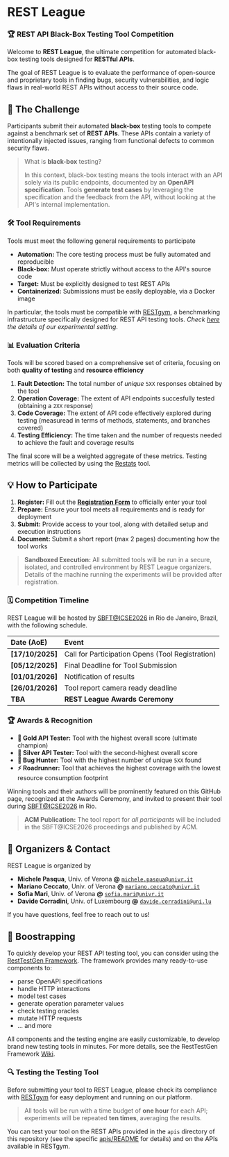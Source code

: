 # REST League

### 🏆 REST API Black-Box Testing Tool Competition

Welcome to **REST League**, the ultimate competition for automated black-box testing tools designed for **RESTful APIs**.

The goal of REST League is to evaluate the performance of open-source and proprietary tools in finding bugs, security vulnerabilities, and logic flaws in real-world REST APIs without access to their source code.

## 🎯 The Challenge

Participants submit their automated **black-box** testing tools to compete against a benchmark set of **REST APIs**. These APIs contain a variety of intentionally injected issues, ranging from functional defects to common security flaws.

> What is **black-box** testing?
>
> In this context, black-box testing means the tools interact with an API solely via its public endpoints, documented by an **OpenAPI specification**. Tools **generate test cases** by leveraging the specification and the feedback from the API, without looking at the API's internal implementation.

### 🛠️ Tool Requirements

Tools must meet the following general requirements to participate

* **Automation:** The core testing process must be fully automated and reproducible
* **Black-box:** Must operate strictly without access to the API's source code
* **Target:** Must be explicitly designed to test REST APIs
* **Containerized:** Submissions must be easily deployable, via a Docker image

In particular, the tools must be compatible with [RESTgym](https://github.com/SeUniVr/RESTgym), a benchmarking infrastructure specifically designed for REST API testing tools. *Check [here](README.md#🔍-testing-the-testing-tool) the details of our experimental setting*. 

### 📊 Evaluation Criteria

Tools will be scored based on a comprehensive set of criteria, focusing on both **quality of testing** and **resource efficiency**

1. **Fault Detection:** The total number of *unique* `5XX` responses obtained by the tool
2. **Operation Coverage:** The extent of API endpoints succesfully tested (obtaining a `2XX` response)
3. **Code Coverage:** The extent of API code effectively explored during testing (measuread in terms of methods, statements, and branches covered)
4. **Testing Efficiency:** The time taken and the number of requests needed to achieve the fault and coverage results

The final score will be a weighted aggregate of these metrics. Testing metrics will be collected by using the [Restats](https://github.com/SeUniVr/restats) tool.

## 💡 How to Participate

1. **Register:** Fill out the [**Registration Form**](https://forms.gle/4xmnyoocoD7SGwQ89) to officially enter your tool
2. **Prepare:** Ensure your tool meets all requirements and is ready for deployment
3. **Submit:** Provide access to your tool, along with detailed setup and execution instructions
4. **Document:** Submit a short report (max 2 pages) documenting how the tool works

> **Sandboxed Execution:** All submitted tools will be run in a secure, isolated, and controlled environment by REST League organizers. Details of the machine running the experiments will be provided after registration.

### 🗓️ Competition Timeline

REST League will be hosted by [SBFT@ICSE2026](https://search-based-and-fuzz-testing.github.io/sbft26) in Rio de Janeiro, Brazil, with the following schedule.

| Date (AoE) | Event |
| :--- | :--- |
| **[17/10/2025]** | Call for Participation Opens (Tool Registration) |
| **[05/12/2025]** | Final Deadline for Tool Submission |
| **[01/01/2026]** | Notification of results |
| **[26/01/2026]** | Tool report camera ready deadline |
| **TBA** | **REST League Awards Ceremony** |

### 🏆 Awards & Recognition

* **🥇 Gold API Tester:** Tool with the highest overall score (ultimate champion)
* **🥈 Silver API Tester:** Tool with the second-highest overall score
* **🐞 Bug Hunter:** Tool with the highest number of unique `5XX` found
* **⚡ Roadrunner:** Tool that achieves the highest coverage with the lowest resource consumption footprint

Winning tools and their authors will be prominently featured on this GitHub page, recognized at the Awards Ceremony, and invited to present their tool during [SBFT@ICSE2026](https://search-based-and-fuzz-testing.github.io/sbft26) in Rio.

> **ACM Publication:** The tool report for *all participants* will be included in the SBFT@ICSE2026 proceedings and published by ACM.

## 🤝 Organizers & Contact

REST League is organized by

  * **Michele Pasqua**, Univ. of Verona **@** [`michele.pasqua@univr.it`](mailto:michele.pasqua@univr.it)
  * **Mariano Ceccato**, Univ. of Verona **@** [`mariano.ceccato@univr.it`](mailto:mariano.ceccato@univr.it)
  * **Sofia Mari**, Univ. of Verona **@** [`sofia.mari@univr.it`](mailto:sofia.mari@univr.it)
  * **Davide Corradini**, Univ. of Luxembourg **@** [`davide.corradini@uni.lu`](mailto:davide.corradini@uni.lu)

If you have questions, feel free to reach out to us!

## 🚀 Boostrapping

To quickly develop your REST API testing tool, you can consider using the [RestTestGen Framework](https://github.com/SeUniVr/RestTestGen). The framework provides many ready-to-use components to:
- parse OpenAPI specifications
- handle HTTP interactions
- model test cases
- generate operation parameter values
- check testing oracles
- mutate HTTP requests
- ... and more

All components and the testing engine are easily customizable, to develop brand new testing tools in minutes. For more details, see the RestTestGen Framework [Wiki](https://seunivr.github.io/RestTestGen-Wiki).

### 🔍 Testing the Testing Tool

Before submitting your tool to REST League, please check its compliance with [RESTgym](https://github.com/SeUniVr/RESTgym) for easy deployment and running on our platform.

> All tools will be run with a time budget of **one hour** for each API; experiments will be repeated **ten times**, averaging the results.

You can test your tool on the REST APIs provided in the `apis` directory of this repository (see the specific [apis/README](apis/README.md) for details) and on the APIs available in RESTgym. 
